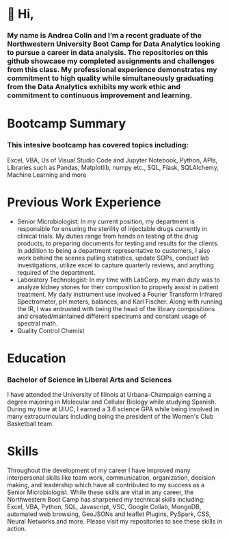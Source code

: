 # 👋 Hi, 
### My name is Andrea Colin and I’m a recent graduate of the Northwestern University Boot Camp for Data Analytics looking to pursue a career in data analysis. The repositories on this github showcase my completed assignments and challenges from this class. My professional experience demonstrates my commitment to high quality while simultaneously graduating from the Data Analytics exhibits my work ethic and commitment to continuous improvement and learning.  
# Bootcamp Summary
### This intesive bootcamp has covered topics including:
Excel, VBA, Us of Visual Studio Code and Jupyter Notebook, Python, APIs, Libraries such as Pandas, Matplotlib, numpy etc., SQL, Flask, SQLAlchemy, Machine Learning and more
# Previous Work Experience
- Senior Microbiologist: In my current position, my department is responsible for ensuring the sterility of injectable drugs currently in clinical trials. My duties range from hands on testing of the drug products, to preparing documents for testing and results for the clients. In addition to being a department representative to customers, I also work behind the scenes pulling statistics, update SOPs, conduct lab investigations, utilize excel to capture quarterly reviews, and anything required of the department.  
- Laboratory Technologist: In my time with LabCorp, my main duty was to analyze kidney stones for their composition to properly assist in patient treatment. My daily instrument use involved a Fourier Transform Infrared Spectrometer, pH meters, balances, and Karl Fischer. Along with running the IR, I was entrusted with being the head of the library compositions and created/maintained different spectrums and constant usage of spectral math.  
- Quality Control Chemist
# Education
### Bachelor of Science in Liberal Arts and Sciences
I have attended the University of Illinois at Urbana-Champaign earning a degree majoring in Molecular and Cellular Biology while studying Spanish. During my time at UIUC, I earned a 3.6 science GPA while being involved in many extracurriculars including being the president of the Women's Club Basketball team. 
# Skills
Throughout the development of my career I have improved many interpersonal skills like team work, communication, organization, decision making, and leadership which have all contributed to my success as a Senior Microbiologist. While these skills are vital in any career, the Northwestern Boot Camp has sharpened my technical skills including: Excel, VBA, Python, SQL, Javascript, VSC, Google Collab, MongoDB, automated web browsing, GeoJSONs and leaflet Plugins, PySpark, CSS, Neural Networks and more. Please visit my repositories to see these skills in action. 

<!---
ancolin2/ancolin2 is a ✨ special ✨ repository because its `README.md` (this file) appears on your GitHub profile.
You can click the Preview link to take a look at your changes.
--->
